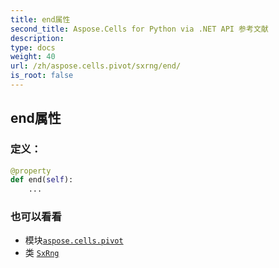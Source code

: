```yaml
---
title: end属性
second_title: Aspose.Cells for Python via .NET API 参考文献
description:
type: docs
weight: 40
url: /zh/aspose.cells.pivot/sxrng/end/
is_root: false
---
```

## end属性
### 定义：
```python
@property
def end(self):
    ...
```

### 也可以看看
* 模块[`aspose.cells.pivot`](../../)
* 类 [`SxRng`](/cells/python-net/zh/aspose.cells.pivot/sxrng)
